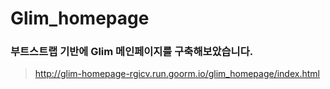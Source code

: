 # Glim_homepage



### 부트스트랩 기반에 Glim  메인페이지를 구축해보았습니다. 

> http://glim-homepage-rgicv.run.goorm.io/glim_homepage/index.html
